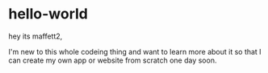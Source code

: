 # hello-world
hey its maffett2,

I'm new to this whole codeing thing and want to learn more about it so that I can create my own app or website from scratch one day soon.
